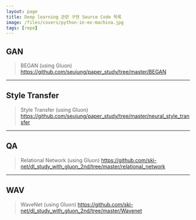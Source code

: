 ```yaml
---
layout: page
title: Deep learning 관련 구현 Source Code 목록
image: /files/covers/python-in-ex-machina.jpg
tags: [repo]
---
```


GAN
---

> BEGAN (using Gluon)
> https://github.com/seujung/paper_study/tree/master/BEGAN


---

Style Transfer
---
> Style Transfer (using Gluon)
> https://github.com/seujung/paper_study/tree/master/neural_style_transfer

---

QA
--
> Relational Network (using Gluon)
> https://github.com/ski-net/dl_study_with_gluon_2nd/tree/master/relational_network

---

WAV
--
> WaveNet (using Gluon)
> https://github.com/ski-net/dl_study_with_gluon_2nd/tree/master/Wavenet
